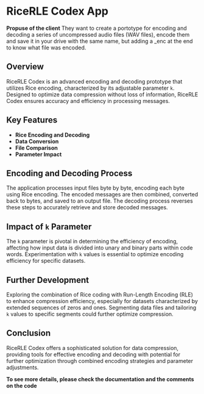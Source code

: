
# RiceRLE Codex App

**Propuse of the client**
They want to create a portotype for encoding and decoding a series of uncompressed audio files (WAV files), encode them and save it in your drive with the same name, but adding a _enc at the end to know what file was encoded. 

## Overview

RiceRLE Codex is an advanced encoding and decoding prototype that utilizes Rice encoding, characterized by its adjustable parameter `k`. Designed to optimize data compression without loss of information, RiceRLE Codex ensures accuracy and efficiency in processing messages.

## Key Features

- **Rice Encoding and Decoding**
- **Data Conversion**
- **File Comparison**
- **Parameter Impact**

## Encoding and Decoding Process

The application processes input files byte by byte, encoding each byte using Rice encoding. The encoded messages are then combined, converted back to bytes, and saved to an output file. The decoding process reverses these steps to accurately retrieve and store decoded messages.

## Impact of `k` Parameter

The `k` parameter is pivotal in determining the efficiency of encoding, affecting how input data is divided into unary and binary parts within code words. Experimentation with `k` values is essential to optimize encoding efficiency for specific datasets.

## Further Development

Exploring the combination of Rice coding with Run-Length Encoding (RLE) to enhance compression efficiency, especially for datasets characterized by extended sequences of zeros and ones. Segmenting data files and tailoring `k` values to specific segments could further optimize compression.

## Conclusion

RiceRLE Codex offers a sophisticated solution for data compression, providing tools for effective encoding and decoding with potential for further optimization through combined encoding strategies and parameter adjustments.

**To see more details, please check the documentation and the comments on the code**



